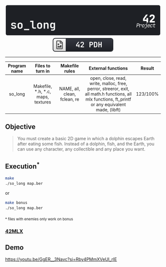 <div align="center">
  <img src="https://github.com/gawbsouza/42-pdh/blob/main/dark/so_long_dark.svg"><br>
  <a href="https://github.com/gawbsouza/42-pdh"><img src="https://github.com/gawbsouza/42-pdh/blob/main/badge/42pdh_badge.svg"></a>
</div>

___
Program name | Files to turn in | Makefile rules | External functions | Result
:---: | :---: | :---: | :---: |:---:
so_long | Makefile, \*.h, \*.c, maps, textures | NAME, all, clean, fclean, re | open, close, read, write, malloc, free, perror, streeror, exit, all math.h functions, all mlx functions, ft_printf or any equivalent made, (libft) | 123/100%

## Objective

>You must create a basic 2D game in which a dolphin escapes Earth after eating some fish. Instead of a dolphin, fish, and the Earth, you can use any character, any collectible and any place you want.

## Execution<sup>*</sup>
```sh
make
./so_long map.ber
```

or

```sh
make bonus
./so_long map.ber
```
<sub>* files with enemies only work on bonus</sub>

### [42MLX](https://github.com/42Paris/minilibx-linux)

## Demo

https://youtu.be/GgER__3Navc?si=Rby4PMmXVeUl_rIE
